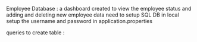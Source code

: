 Employee Database : 
a dashboard created to view the employee status and adding and deleting new employee data 
need to setup SQL DB in local 
setup the username and password in application.properties

queries to create table :
